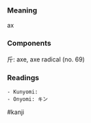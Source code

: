 ### Meaning

ax

### Components

斤: axe, axe radical (no. 69)

### Readings

```
- Kunyomi: 
- Onyomi: キン
```

#kanji